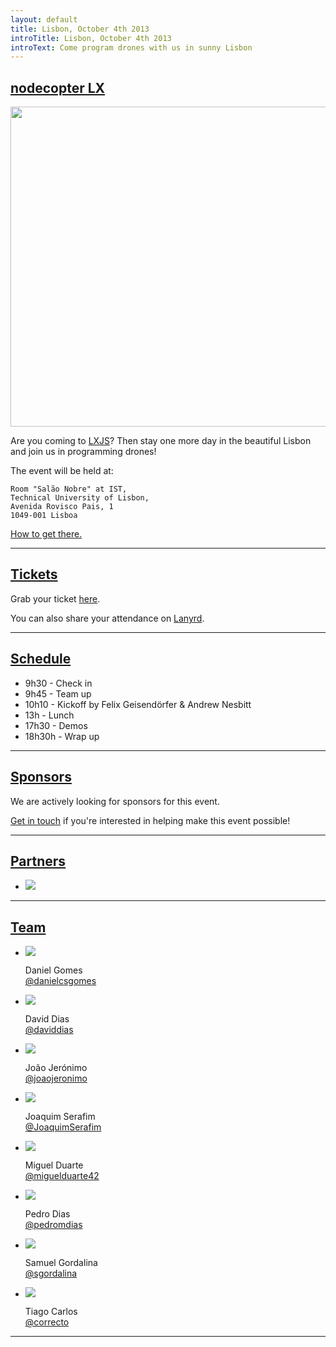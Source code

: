 ```yaml
---
layout: default
title: Lisbon, October 4th 2013
introTitle: Lisbon, October 4th 2013
introText: Come program drones with us in sunny Lisbon
---
```


<h2 id="intro"><a href="#intro">nodecopter LX</a></h2>

<img src="http://cvc.instituto-camoes.pt/ciencia/istm.jpg" width=512/>

Are you coming to [LXJS](http://2013.lxjs.org)? Then stay one more day in the beautiful Lisbon and join us in programming drones!

The event will be held at:

```
Room "Salão Nobre" at IST,
Technical University of Lisbon,
Avenida Rovisco Pais, 1
1049-001 Lisboa
```

[How to get there.](http://www.ist.utl.pt/en/about-IST/location/)

<hr>

<h2 id="tickets"><a href="#tickets">Tickets</a></h2>

<p>Grab your ticket <a href='https://tito.io/nodecopter/nodecopter-lx'>here</a>.</p>

<p>You can also share your attendance on <a href='http://lanyrd.com/2013/nodecopterlx'>Lanyrd</a>.</p>

<hr>

<h2 id="schedule"><a href="#schedule">Schedule</a></h2>

<ul>
    <li>9h30 - Check in</li>
    <li>9h45 - Team up</li>
    <li>10h10 - Kickoff by Felix Geisendörfer &amp; Andrew Nesbitt</li>
    <li>13h - Lunch</li>
    <li>17h30 - Demos</li>
    <li>18h30h - Wrap up</li>
</ul>

<hr>

<h2 id="sponsors"><a href="#sponsors">Sponsors</a></h2>

<p>We are actively looking for sponsors for this event.</p> <a href="mailto:team@nodecopter.pt">Get in touch</a> if you're interested in helping make this event possible!

<hr>

<h2 id="partners"><a href="#partners">Partners</a></h2>

<ul class="sponsors">
  <li>
    <a href="http://inspiring.pt/" title="Inspiring pt's Website" target="_blank"><img src="http://inspiring.pt/wp-content/uploads/2013/02/Inspiring-e1368652880764-300x50.png"></a>
  </li>
</ul>

<hr>

<h2 id="team"><a href="#team">Team</a></h2>

<ul class="team">
  <li>
    <img src="http://www.gravatar.com/avatar/0fe2d959c89cf2d9de497a237c4ea99d?s=200">
    <p>
      Daniel Gomes<br>
      <a href="https://twitter.com/danielcsgomes">@danielcsgomes</a>
    </p>
  </li>
  <li>
    <img src="http://www.gravatar.com/avatar/0b2bf11db649b4901d41510c3b48ea55?s=200">
    <p>
      David Dias<br>
      <a href="https://twitter.com/daviddias">@daviddias</a>
    </p>
  </li>
  <li>
    <img src="https://secure.gravatar.com/avatar/b48ca559272ccab6ba5554be1572c9ef?s=200">
    <p>
      João Jerónimo<br>
      <a href="https://twitter.com/joaojeronimo">@joaojeronimo</a>
    </p>
  </li>
  <li>
    <img src="https://secure.gravatar.com/avatar/d3c232adfe0847b09bad08f124ddee49?s=200">
    <p>
      Joaquim Serafim<br>
      <a href="https://twitter.com/JoaquimSerafim">@JoaquimSerafim</a>
    </p>
  </li>
  <li>
    <img src="http://www.gravatar.com/avatar/9a68e46386950544e23ad30276ab7dca?s=200">
    <p>
      Miguel Duarte<br>
      <a href="https://twitter.com/miguelduarte42">@miguelduarte42</a>
    </p>
  </li>
  <li>
    <img src="http://www.gravatar.com/avatar/c278114f8923b4b5363c363e6b22dfd2?s=200">
    <p>
      Pedro Dias<br>
      <a href="https://twitter.com/pedromdias">@pedromdias</a>
    </p>
  </li>
  <li>
    <img src="https://secure.gravatar.com/avatar/a2624352f5141099905845086fd83789?s=200">
    <p>
      Samuel Gordalina<br>
      <a href="https://twitter.com/sgordalina">@sgordalina</a>
    </p>
  </li>
  <li>
    <img src="https://secure.gravatar.com/avatar/a6e05800ea17cefce306d21c5f02e1e1?s=200">
    <p>
      Tiago Carlos<br>
      <a href="https://twitter.com/correcto">@correcto</a>
    </p>
  </li>
</ul>
<hr>
